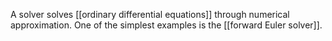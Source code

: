 
A solver solves [[ordinary differential equations]] through numerical approximation. One of the simplest examples is the [[forward Euler solver]].

